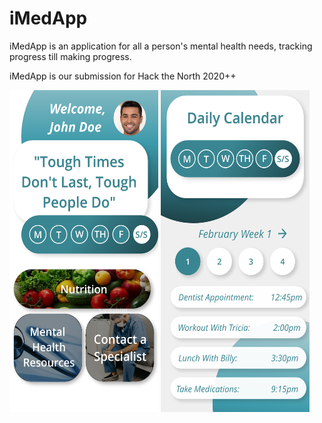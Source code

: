 # iMedApp
iMedApp is an application for all a person's mental health needs, tracking progress till making progress.

iMedApp is our submission for Hack the North 2020++


<img src="/Screenshots/home.png" width="238" height="515">

<img src="/Screenshots/Calendar.png" width="238" height="515">

